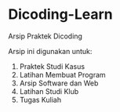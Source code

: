 # Dicoding-Learn
Arsip Praktek Dicoding

Arsip ini digunakan untuk:
1. Praktek Studi Kasus
2. Latihan Membuat Program
3. Arsip Software dan Web
4. Latihan Studi Klub
5. Tugas Kuliah
